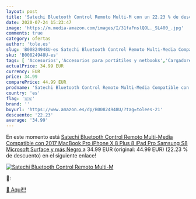 ```yaml
---
layout: post
title: 'Satechi Bluetooth Control Remoto Multi-M con un 22.23 % de descuento'
date: 2020-07-24 15:23:47
image: 'https://m.media-amazon.com/images/I/31faFnslQOL._SL400_.jpg'
comments: true
category: ofertas
author: 'tole.es'
slug: 'B00824948U-es Satechi Bluetooth Control Remoto Multi-Media Compatible...'
sku: 'B00824948U-es'
tags: [ 'Accesorios','Accesorios para portátiles y netbooks','Cargadores y adaptadores para portátiles y netbooks','Cargadores y bases de carga para portátiles y netbooks','Informática','ipad','iphone', ]
actualPrice: 34.99 EUR
currency: EUR
price: 34.99
comparePrice: 44.99 EUR
prodname: 'Satechi Bluetooth Control Remoto Multi-Media Compatible con 2017 MacBook Pro  iPhone X  8 Plus  8  iPad Pro  Samsung S8  Microsoft Surface y más  Negro '
country: 'es'
flag: '🇪🇸'
brand: ''
buyurl: 'https://www.amazon.es/dp/B00824948U/?tag=tolees-21'
descuento: '22.23'
average: '34.99'
---
```


En este momento está [Satechi Bluetooth Control Remoto Multi-Media Compatible con 2017 MacBook Pro  iPhone X  8 Plus  8  iPad Pro  Samsung S8  Microsoft Surface y más  Negro ](https://www.amazon.es/dp/B00824948U/?tag=tolees-21) a 34.99 EUR (original: 44.99 EUR) (22.23 %  de descuento) en el siguiente enlace!

[![Satechi Bluetooth Control Remoto Multi-M](https://m.media-amazon.com/images/I/31faFnslQOL._SL400_.jpg)](https://www.amazon.es/dp/B00824948U/?tag=tolees-21)

🔎:


[🛒 Aquí!!!](https://www.amazon.es/dp/B00824948U/?tag=tolees-21)
